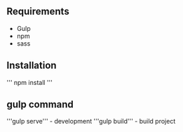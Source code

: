 ## Requirements
* Gulp
* npm
* sass
## Installation
'''
npm install
'''
## gulp command
'''gulp serve''' - development
'''gulp build''' - build project